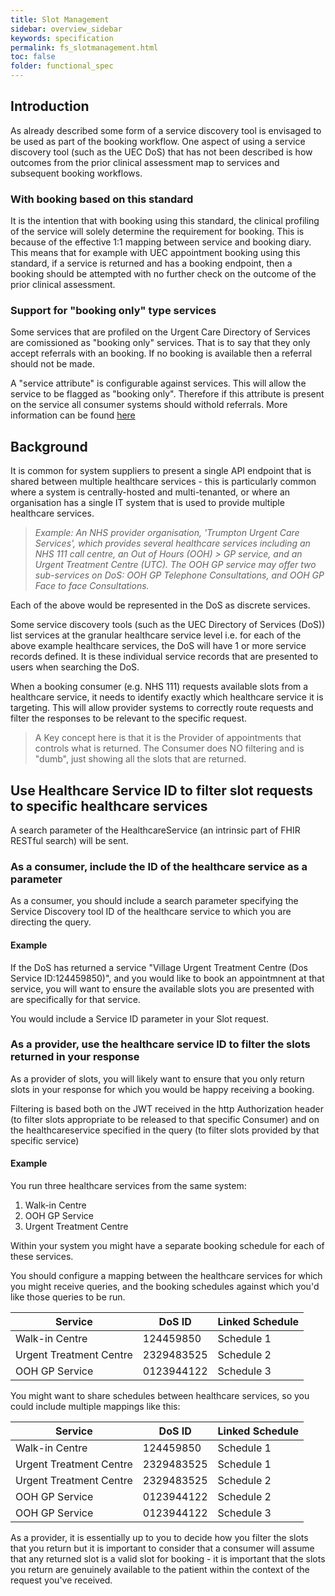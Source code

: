 ```yaml
---
title: Slot Management
sidebar: overview_sidebar
keywords: specification
permalink: fs_slotmanagement.html
toc: false
folder: functional_spec
---
```


## Introduction

As already described some form of a service discovery tool is envisaged to be used as part of the booking workflow. One aspect of using a service discovery tool (such as the UEC DoS) that has not been described is how outcomes from the prior clinical assessment map to services and subsequent booking workflows. 

### With booking based on this standard

It is the intention that with booking using this standard, the clinical profiling of the service will solely determine the requirement for booking. This is because of the effective 1:1 mapping between service and booking diary. This means that for example with UEC appointment booking using this standard, if a service is returned and has a booking endpoint, then a booking should be attempted with no further check on the outcome of the prior clinical assessment.

### Support for "booking only" type services

Some services that are profiled on the Urgent Care Directory of Services are comissioned as "booking only" services. That is to say that they only accept referrals with an booking. If no booking is available then a referral should not be made.

A "service attribute" is configurable against services. This will allow the service to be flagged as "booking only". Therefore if this attribute is present on the service all consumer systems should withold referrals. More information can be found <a href="dos_bookingonly.html" target="_blank">here</a>


## Background
It is common for system suppliers to present a single API endpoint that is shared between multiple healthcare services - this is particularly common where a system is centrally-hosted and multi-tenanted, or where an organisation has a single IT system that is used to provide multiple healthcare services.

> *Example: An NHS provider organisation, 'Trumpton Urgent Care Services', which provides several healthcare services including an NHS 111 call centre, an Out of Hours (OOH) > GP service, and an Urgent Treatment Centre (UTC). The OOH GP service may offer two sub-services on DoS: OOH GP Telephone Consultations, and OOH GP Face to face Consultations.* 

Each of the above would be represented in the DoS as discrete services.

Some service discovery tools (such as the UEC Directory of Services (DoS)) list services at the granular healthcare service level i.e. for each of the above example healthcare services, the DoS will have 1 or more service records defined. It is these individual service records that are presented to users when searching the DoS.

When a booking consumer (e.g. NHS 111) requests available slots from a healthcare service, it needs to identify exactly which healthcare service it is targeting. This will allow provider systems to correctly route requests and filter the responses to be relevant to the specific request.

> A Key concept here is that it is the Provider of appointments that controls what is returned. The Consumer does NO filtering and is "dumb", just showing all the slots that are returned.

## Use Healthcare Service ID to filter slot requests to specific healthcare services
A search parameter of the HealthcareService (an intrinsic part of FHIR RESTful search) will be sent.

### As a consumer, include the ID of the healthcare service as a parameter
As a consumer, you should include a search parameter specifying the Service Discovery tool ID of the healthcare service to which you are directing the query.

#### Example
If the DoS has returned a service "Village Urgent Treatment Centre (Dos Service ID:124459850)", and you would like to book an appointmnent at that service, you will want to ensure the available slots you are presented with are specifically for that service.

You would include a Service ID parameter in your Slot request.

### As a provider, use the healthcare service ID to filter the slots returned in your response
As a provider of slots, you will likely want to ensure that you only return slots in your response for which you would be happy receiving a booking.

Filtering is based both on the JWT received in the http Authorization header (to filter slots appropriate to be released to that specific Consumer) and on the healthcareservice specified in the query (to filter slots provided by that specific service)

#### Example
You run three healthcare services from the same system:

1. Walk-in Centre
2. OOH GP Service
3. Urgent Treatment Centre

Within your system you might have a separate booking schedule for each of these services. 

You should configure a mapping between the healthcare services for which you might receive queries, and the booking schedules against which you'd like those queries to be run.

| Service                 | DoS ID | Linked Schedule |
|-------------------------|------------|-----------------|
| Walk-in Centre          | 124459850 | Schedule 1      |
| Urgent Treatment Centre | 2329483525 | Schedule 2      |
| OOH GP Service          | 0123944122 | Schedule 3      |

You might want to share schedules between healthcare services, so you could include multiple mappings like this:

| Service                 | DoS ID | Linked Schedule |
|-------------------------|------------|-----------------|
| Walk-in Centre          | 124459850 | Schedule 1      |
| Urgent Treatment Centre | 2329483525 | Schedule 1      |
| Urgent Treatment Centre | 2329483525 | Schedule 2      |
| OOH GP Service          | 0123944122 | Schedule 2      |
| OOH GP Service          | 0123944122 | Schedule 3      |

As a provider, it is essentially up to you to decide how you filter the slots that you return but it is important to consider that a consumer will assume that any returned slot is a valid slot for booking - it is important that the slots you return are genuinely available to the patient within the context of the request you've received.
